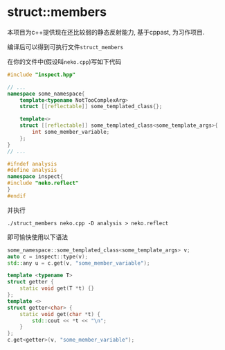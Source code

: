 # struct::members

本项目为c++提供现在还比较弱的静态反射能力, 基于cppast, 为习作项目.

编译后可以得到可执行文件`struct_members`

在你的文件中(假设叫`neko.cpp`)写如下代码

```cpp
#include "inspect.hpp"

// ...
namespace some_namespace{
    template<typename NotTooComplexArg>
    struct [[reflectable]] some_templated_class{};

    template<>
    struct [[reflectable]] some_templated_class<some_template_args>{
        int some_member_variable;
    };
}
// ...

#ifndef analysis
#define analysis
namespace inspect{
#include "neko.reflect"
}
#endif

```

并执行

```shell
./struct_members neko.cpp -D analysis > neko.reflect
```

即可愉快使用以下语法

```cpp
some_namespace::some_templated_class<some_template_args> v;
auto c = inspect::type(v);
std::any u = c.get(v, "some_member_variable");

template <typename T>
struct getter {
    static void get(T *t) {}
};
template <>
struct getter<char> {
    static void get(char *t) {
        std::cout << *t << "\n";
    }
};
c.get<getter>(v, "some_member_variable");
```
